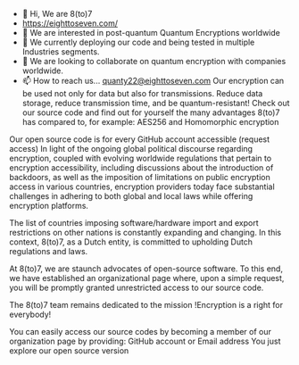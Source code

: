 - 👋 Hi, We are 8(to)7
- https://eighttoseven.com/
- 👀 We are  interested in post-quantum Quantum Encryptions worldwide
- 🌱 We currently deploying our code and being tested in multiple Industries segments.
- 💞️ We are looking to collaborate on quantum encryption with companies worldwide.
- 📫 How to reach us... quanty22@eighttoseven.com
Our encryption can be used not only for data but also for transmissions.
Reduce data storage, reduce transmission time, and be quantum-resistant!
Check out our source code and find out for yourself the many advantages 8(to)7 has compared to, for example:
 AES256 and Homomorphic encryption
<!---
8(to)7 operating principle is completely different from currently existing encryption systems.
Novel Encryption System Incorporating Multifactorial Key and High-Entropy Data Archiving
Introduction
The operating principle of our encryption system differs significantly from existing systems. We introduce a multifactorial key, blurring the line between password and key. By allowing the user to choose the parameters, the system achieves a high level of security. This paper explores the concept of a multifactorial key within our ecosystem, discussing its nature and user-defined characteristics.
Computational Efficiency
To optimize the encryption process, we carefully select the fastest processor commands available. These commands enhance the numerical complexity of the ecosystem, resulting in a high level of entropy. Reversible and irreversible functions are employed, manipulating arrays in order to generate high entropy. This computational efficiency greatly increases the encryption speed and overall computational density. The computational density is calculated by dividing the number of operations performed by the product of time and data volume. Our system's computational density demonstrates an absolute advantage over traditional encryption systems.
NaVeOl Data Conversion
Conventional computer systems primarily operate using binary numbers, a base-2 system with digits represented as multiples of one byte. However, this reliance on binary systems poses a security risk. We introduce the NaVeOl data conversion method, which utilizes number systems that are not multiples of one byte. By utilizing non-binary number systems, we enhance the complexity and diversify the data protection systems employed within our ecosystem. NaVeOl presents a unique approach to data conversion, ensuring an additional layer of security.
Novel Ecosystem Paradigm
Our technology treats the ecosystem as an independent entity, regardless of the specific data being encrypted. This novel paradigm allows for a comprehensive approach to encryption, focusing on the system as a whole. By considering the ecosystem as an object with distinct characteristics, we enhance the overall security and effectiveness of the encryption process.
Data integration into the ecosystem is a fundamental step towards creating a custom file system. The security of the integrated data depends on the complexity of the ecosystem and is limited only by the computational capabilities of modern computers. The ability to replace one ecosystem with another provides a means to increase the cryptographic strength of data. This concept holds true even in the context of quantum computing. In this paper, we explore the integration of data into the ecosystem and its impact on security.
Computational Density and Encryption Strength

To illustrate the relationship between computational density and encryption strength, let's consider encoding a 1-byte data (D) within a time of 1 second (T) using a single processor operation (O). The computational density (CP) is calculated as 

If we perform one operation per second (O=1), the computational density is 

CP = 1.
By increasing the number of operations to O=10, we can encode 10 bytes per second, resulting in 
CP = 100.
Further reducing the time to 0.1 seconds while encoding only 0.5 bytes (D=0.5), CP increases to
CP = 200.
Higher computational density (CP) allows for a greater number of changes to be made, thereby making the information more confusing. Conversely, lower computational density facilitates the selection of decoding algorithms due to the limited number of changes that have occurred.
Enhanced Security through Data Integration
Integrating data into the ecosystem enhances security by leveraging the inherent complexity of the ecosystem. The computational density parameter allows for fine-tuning the level of encryption strength based on the data volume, time, and number of operations. By manipulating these parameters, the confusion within the data increases, making it more challenging to decipher the information.
Adaptability to Quantum Computing
The integration of data into the ecosystem provides flexibility in adapting to future technological advancements, such as quantum computing. In the event that stronger cryptographic measures are required, replacing the existing ecosystem with a new one can be a viable solution.
In our system, binary encryption is the main differentiating factor. While other systems aim to create high entropy through entanglement, our approach involves further chaos manipulation using two encryption systems and a multifactorial key. Each unique table of 256 bytes can be transformed based on the current multi-factorial key. Encryption is just a small part of our system, as we have also devised a method to generate data digitally, eliminating the need for additional methods to restore order from chaos. This paper explores the concept of binary encryption and its complex nature compared to current encryption systems like AES 256.
Connectivity and Key Selection
Our system operates in n-dimensional space, allowing us to connect all eco-files of the keys through their checksums, ranging in size from one byte to 2 GB. The process of choosing such a key and understanding its properties is a crucial aspect that we explore extensively.
Password length and mathematical universe of the key 
We have set the minimum password length to eight characters, but the maximum length is not limited. The second factor is the eco-file (key), which the user chooses independently, making it significantly harder to recognize. Some versions include additional factors, such as the program's serial number, and so on. Based on this data, a multifactor key is formed. We call it DNA because it is the basis of the ecosystem. The DNA in our mathematical universe uses combinatorics from 256 to the 256th power, with a minimum multifactor key length of 4092 bits. Data archiving with high entropy Our approach to data archiving includes evenly distributed byte blocks in a 256-byte array.
--->
Our open source code is for every  GitHub account accessible  (request access)
In light of the ongoing global political discourse regarding encryption, coupled with evolving worldwide regulations that pertain to encryption accessibility, including discussions about the introduction of backdoors, as well as the imposition of limitations on public encryption access in various countries, encryption providers today face substantial challenges in adhering to both global and local laws while offering encryption platforms.

The list of countries imposing software/hardware import and export restrictions on other nations is constantly expanding and changing. In this context, 8(to)7, as a Dutch entity, is committed to upholding Dutch regulations and laws.

At 8(to)7, we are staunch advocates of open-source software. To this end, we have established an organizational page where, upon a simple request, you will be promptly granted unrestricted access to our source code.

The 8(to)7 team remains dedicated to the mission !Encryption is a right for everybody!

You can easily access our source codes by becoming a member of our organization page by providing: GitHub account or  Email address
You just explore our open source version 

